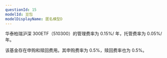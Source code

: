 ```yaml
---
questionId: 15
modelId: 豆包
modelDisplayName: 匿名模型D
---
```

华泰柏瑞沪深 300ETF（510300）的管理费率为 0.15%/ 年，托管费率为 0.05%/ 年。

  

该基金存在申购和赎回费用。其申购费率为 0.5%，赎回费率也为 0.5%。